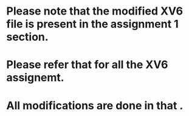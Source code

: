 # Please note that the modified XV6 file is present in the assignment 1 section.
# Please refer that for all the XV6 assignemt.
# All modifications are done in that .

